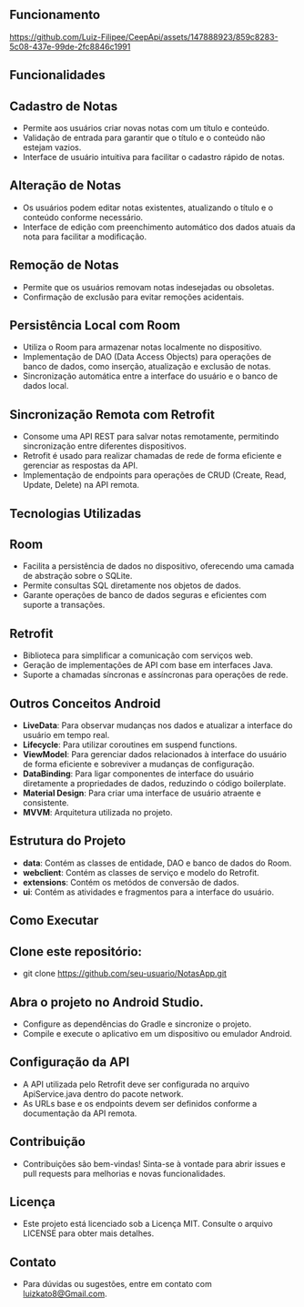 ## Funcionamento

https://github.com/Luiz-Filipee/CeepApi/assets/147888923/859c8283-5c08-437e-99de-2fc8846c1991

## Funcionalidades

## Cadastro de Notas
- Permite aos usuários criar novas notas com um título e conteúdo.
- Validação de entrada para garantir que o título e o conteúdo não estejam vazios.
- Interface de usuário intuitiva para facilitar o cadastro rápido de notas.

## Alteração de Notas
- Os usuários podem editar notas existentes, atualizando o título e o conteúdo conforme necessário.
- Interface de edição com preenchimento automático dos dados atuais da nota para facilitar a modificação.

## Remoção de Notas
- Permite que os usuários removam notas indesejadas ou obsoletas.
- Confirmação de exclusão para evitar remoções acidentais.

## Persistência Local com Room
- Utiliza o Room para armazenar notas localmente no dispositivo.
- Implementação de DAO (Data Access Objects) para operações de banco de dados, como inserção, atualização e exclusão de notas.
- Sincronização automática entre a interface do usuário e o banco de dados local.

## Sincronização Remota com Retrofit
- Consome uma API REST para salvar notas remotamente, permitindo sincronização entre diferentes dispositivos.
- Retrofit é usado para realizar chamadas de rede de forma eficiente e gerenciar as respostas da API.
- Implementação de endpoints para operações de CRUD (Create, Read, Update, Delete) na API remota.

## Tecnologias Utilizadas
## Room
- Facilita a persistência de dados no dispositivo, oferecendo uma camada de abstração sobre o SQLite.
- Permite consultas SQL diretamente nos objetos de dados.
- Garante operações de banco de dados seguras e eficientes com suporte a transações.

## Retrofit
- Biblioteca para simplificar a comunicação com serviços web.
- Geração de implementações de API com base em interfaces Java.
- Suporte a chamadas síncronas e assíncronas para operações de rede.

## Outros Conceitos Android
- **LiveData**: Para observar mudanças nos dados e atualizar a interface do usuário em tempo real.
- **Lifecycle**: Para utilizar coroutines em suspend functions.
- **ViewModel**: Para gerenciar dados relacionados à interface do usuário de forma eficiente e sobreviver a mudanças de configuração.
- **DataBinding**: Para ligar componentes de interface do usuário diretamente a propriedades de dados, reduzindo o código boilerplate.
- **Material Design**: Para criar uma interface de usuário atraente e consistente.
- **MVVM**: Arquitetura utilizada no projeto.

## Estrutura do Projeto
- **data**: Contém as classes de entidade, DAO e banco de dados do Room.
- **webclient**: Contém as classes de serviço e modelo do Retrofit.
- **extensions**: Contém os metódos de conversão de dados.
- **ui**: Contém as atividades e fragmentos para a interface do usuário.

## Como Executar

## Clone este repositório:
- git clone https://github.com/seu-usuario/NotasApp.git

## Abra o projeto no Android Studio.
- Configure as dependências do Gradle e sincronize o projeto.
- Compile e execute o aplicativo em um dispositivo ou emulador Android.

## Configuração da API
- A API utilizada pelo Retrofit deve ser configurada no arquivo ApiService.java dentro do pacote network.
- As URLs base e os endpoints devem ser definidos conforme a documentação da API remota.

## Contribuição
- Contribuições são bem-vindas! Sinta-se à vontade para abrir issues e pull requests para melhorias e novas funcionalidades.

## Licença
- Este projeto está licenciado sob a Licença MIT. Consulte o arquivo LICENSE para obter mais detalhes.

## Contato
- Para dúvidas ou sugestões, entre em contato com luizkato8@Gmail.com.
